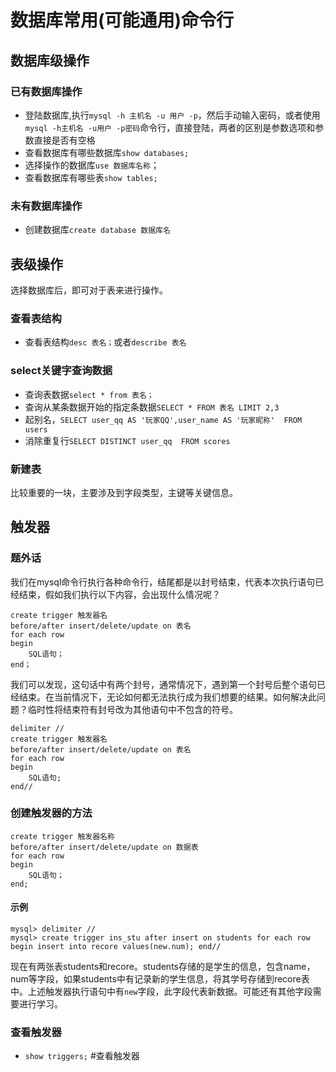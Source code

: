 # 数据库常用(可能通用)命令行

## 数据库级操作

### 已有数据库操作
- 登陆数据库,执行`mysql -h 主机名 -u 用户 -p`，然后手动输入密码，或者使用`mysql -h主机名 -u用户 -p密码`命令行，直接登陆，两者的区别是参数选项和参数直接是否有空格
- 查看数据库有哪些数据库`show databases;`
- 选择操作的数据库`use 数据库名称`；
- 查看数据库有哪些表`show tables;`

### 未有数据库操作
- 创建数据库`create database 数据库名`

## 表级操作
选择数据库后，即可对于表来进行操作。

### 查看表结构
- 查看表结构`desc 表名；`或者`describe 表名`

### select关键字查询数据
- 查询表数据`select * from 表名；`
- 查询从某条数据开始的指定条数据`SELECT * FROM 表名 LIMIT 2,3`
- 起别名，`SELECT user_qq AS '玩家QQ',user_name AS '玩家昵称'  FROM users`
- 消除重复行`SELECT DISTINCT user_qq  FROM scores`

### 新建表
比较重要的一块，主要涉及到字段类型，主键等关键信息。


## 触发器

### 题外话
我们在mysql命令行执行各种命令行，结尾都是以封号结束，代表本次执行语句已经结束，假如我们执行以下内容，会出现什么情况呢？
	
	create trigger 触发器名 
	before/after insert/delete/update on 表名
	for each row
	begin
    	SQL语句；
	end；

我们可以发现，这句话中有两个封号，通常情况下，遇到第一个封号后整个语句已经结束。在当前情况下，无论如何都无法执行成为我们想要的结果。如何解决此问题？临时性将结束符有封号改为其他语句中不包含的符号。

	delimiter //
	create trigger 触发器名 
	before/after insert/delete/update on 表名
	for each row
	begin
    	SQL语句;
	end//

### 创建触发器的方法

	create trigger 触发器名称
	before/after insert/delete/update on 数据表
	for each row
	begin
		SQL语句；
	end;

#### 示例

	mysql> delimiter //
	mysql> create trigger ins_stu after insert on students for each row begin insert into recore values(new.num); end//
	
现在有两张表students和recore。students存储的是学生的信息，包含name，num等字段，如果students中有记录新的学生信息，将其学号存储到recore表中。上述触发器执行语句中有`new`字段，此字段代表新数据。可能还有其他字段需要进行学习。

### 查看触发器

- `show triggers;` #查看触发器